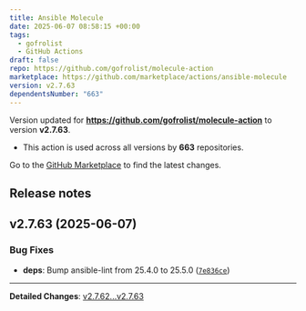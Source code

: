 ```yaml
---
title: Ansible Molecule
date: 2025-06-07 08:58:15 +00:00
tags:
  - gofrolist
  - GitHub Actions
draft: false
repo: https://github.com/gofrolist/molecule-action
marketplace: https://github.com/marketplace/actions/ansible-molecule
version: v2.7.63
dependentsNumber: "663"
---
```



Version updated for **https://github.com/gofrolist/molecule-action** to version **v2.7.63**.
- This action is used across all versions by **663** repositories.

Go to the [GitHub Marketplace](https://github.com/marketplace/actions/ansible-molecule) to find the latest changes.

## Release notes

## v2.7.63 (2025-06-07)

### Bug Fixes

- **deps**: Bump ansible-lint from 25.4.0 to 25.5.0 ([`7e836ce`](https://github.com/gofrolist/molecule-action/commit/7e836ce8cb7982ff673cd60265c2faa405f46fa1))

---

**Detailed Changes**: [v2.7.62...v2.7.63](https://github.com/gofrolist/molecule-action/compare/v2.7.62...v2.7.63)

